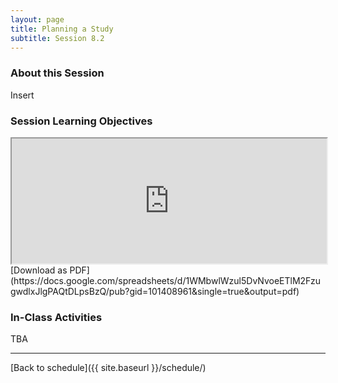 ```yaml
---
layout: page
title: Planning a Study
subtitle: Session 8.2
---
```


### About this Session

Insert

### Session Learning Objectives
<iframe width="100%" height="200" src="https://docs.google.com/spreadsheets/d/1WMbwlWzul5DvNvoeETlM2FzugwdlxJlgPAQtDLpsBzQ/pubhtml?gid=101408961&amp;single=true&amp;widget=true&amp;headers=false"></iframe>
[Download as PDF](https://docs.google.com/spreadsheets/d/1WMbwlWzul5DvNvoeETlM2FzugwdlxJlgPAQtDLpsBzQ/pub?gid=101408961&single=true&output=pdf)

### In-Class Activities

TBA

* * *

[Back to schedule]({{ site.baseurl }}/schedule/)
